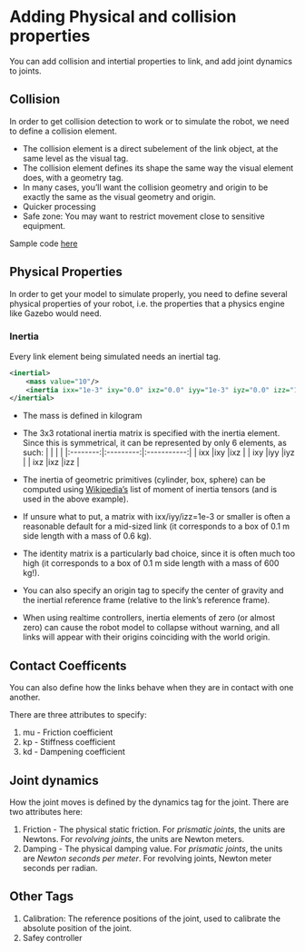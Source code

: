 # Adding Physical and collision properties

You can add collision and intertial properties to link, and add joint dynamics to joints.

## Collision

In order to get collision detection to work or to simulate the robot, we need to define a collision element.

- The collision element is a direct subelement of the link object, at the same level as the visual tag.
- The collision element defines its shape the same way the visual element does, with a geometry tag. 
- In many cases, you’ll want the collision geometry and origin to be exactly the same as the visual geometry and origin. 
 - Quicker processing
 - Safe zone: You may want to restrict movement close to sensitive equipment.

Sample code <a href="./1. collison.urdf">here</a>

## Physical Properties

In order to get your model to simulate properly, you need to define several physical properties of your robot, i.e. the properties that a physics engine like Gazebo would need.

### Inertia
Every link element being simulated needs an inertial tag.

```xml
<inertial>
    <mass value="10"/>
    <inertia ixx="1e-3" ixy="0.0" ixz="0.0" iyy="1e-3" iyz="0.0" izz="1e-3"/>
</inertial>
```

- The mass is defined in kilogram
- The 3x3 rotational inertia matrix is specified with the inertia element. Since this is symmetrical, it can be represented by only 6 elements, as such:
  |          |           |             |
  |:--------:|:---------:|:-----------:|
  | ixx      |ixy        |ixz          |
  | ixy      |iyy        |iyz          |
  | ixz      |ixz        |izz          |

- The inertia of geometric primitives (cylinder, box, sphere) can be computed using <a href="https://en.wikipedia.org/wiki/List_of_moments_of_inertia#List_of_3D_inertia_tensors">Wikipedia’s</a> list of moment of inertia tensors (and is used in the above example).
- If unsure what to put, a matrix with ixx/iyy/izz=1e-3 or smaller is often a reasonable default for a mid-sized link (it corresponds to a box of 0.1 m side length with a mass of 0.6 kg). 
- The identity matrix is a particularly bad choice, since it is often much too high (it corresponds to a box of 0.1 m side length with a mass of 600 kg!).
- You can also specify an origin tag to specify the center of gravity and the inertial reference frame (relative to the link’s reference frame).
- When using realtime controllers, inertia elements of zero (or almost zero) can cause the robot model to collapse without warning, and all links will appear with their origins coinciding with the world origin.

## Contact Coefficents

You can also define how the links behave when they are in contact with one another.

There are three attributes to specify:

1. mu - Friction coefficient 
2. kp - Stiffness coefficient
3. kd - Dampening coefficient

## Joint dynamics

How the joint moves is defined by the dynamics tag for the joint. There are two attributes here:

1. Friction - The physical static friction. For *prismatic joints*, the units are Newtons. For *revolving joints*, the units are Newton meters.
2. Damping - The physical damping value. For *prismatic joints*, the units are *Newton seconds per meter*. For revolving joints, Newton meter seconds per radian.

## Other Tags
1. Calibration: The reference positions of the joint, used to calibrate the absolute position of the joint.
2. Safey controller